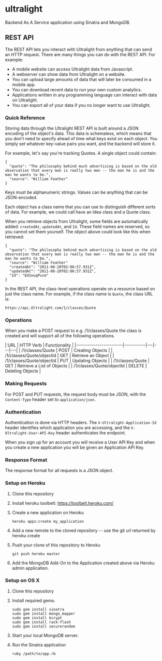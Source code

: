 ultralight
==========

Backend As A Service application using Sinatra and MongoDB. 

## REST API

The REST API lets you interact with Ultralight from anything that can send an HTTP request. There are many things you can do with the REST API. For example:

* A mobile website can access Ultralight data from Javascript.
* A webserver can show data from Ultralight on a website.
* You can upload large amounts of data that will later be consumed in a mobile app.
* You can download recent data to run your own custom analytics.
* Applications written in any programming language can interact with data on Ultralight.
* You can export all of your data if you no longer want to use Ultralight.

### Quick Reference

Storing data through the Ultralight REST API is built around a JSON encoding of the object's data. This data is schemaless, which means that you don't need to specify ahead of time what keys exist on each object. You simply set whatever key-value pairs you want, and the backend will store it.

For example, let's say you're tracking Quotes. A single object could contain:


    {
      "quote": "The philosophy behind much advertising is based on the old observation that every man is really two men -- the man he is and the man he wants to be.",
      "source": "William Feather"
    }

Keys must be alphanumeric strings. Values can be anything that can be JSON-encoded.

Each object has a class name that you can use to distinguish different sorts of data. For example, we could call have an Idea class and a Quote class.

When you retrieve objects from Ultralight, some fields are automatically added: `createdAt`, `updatedAt`, and `Id`. These field names are reserved, so you cannot set them yourself. The object above could look like this when retrieved:


    {
      "quote": "The philosophy behind much advertising is based on the old observation that every man is really two men -- the man he is and the man he wants to be.",
      "source": "William Feather"
      "createdAt": "2011-08-20T02:06:57.931Z",
      "updatedAt": "2011-08-20T02:06:57.931Z",
      "Id": "Ed1nuqPvcm"
    }

In the REST API, the class-level operations operate on a resource based on just the class name. For example, if the class name is `Quote`, the class URL is:


    https://api.Ultralight.com/1/classes/Quote


### Operations
When you make a POST request to e.g. /1/classes/Quote the class is created and will support all of the following operations.


| URL                    | HTTP Verb | Functionality   |
|------------------------|-----------|---|---|---|
| /1/classes/Quote | POST      | Creating Objects   |
| /1/classes/Quote/objectId | GET | Retrieve an Object  |
| /1/classes/Quote/objectId | PUT | Updating Objects   |
| /1/classes/Quote | GET | Retrieve a List of Objects   |
| /1/classes/Quote/objectId | DELETE | Deleting Objects   |


### Making Requests
For POST and PUT requests, the request body must be JSON, with the `Content-Type` header set to `application/json`.

### Authentication
Authentication is done via HTTP headers. The `X-Ultralight-Application-Id` header identifies which application you are accessing, and the `X-Ultralight-User-API-Key` header authenticates the endpoint.

When you sign up for an account you will receive a User API Key and when you create a new application you will be given an Application API Key.

### Response Format

The response format for all requests is a JSON object.


### Setup on Heroku


1. Clone this repository
2. Install heroku toolbelt: https://toolbelt.heroku.com/
3. Create a new application on Heroku

    ```
    heroku apps:create my_application
    ```

4. Add a new remote to the cloned repository -- use the git url returned by heroku create
4. Push your clone of this repository to Heroku 
    ```
    git push heroku master
    ```

5. Add the MongoDB Add-On to the Application created above via Heroku admin application.

### Setup on OS X

1. Clone this repository
2. Install required gems.

    ```
    sudo gem install sinatra
    sudo gem install mongo_mapper
    sudo gem install bcrypt
    sudo gem install rack-flash
    sudo gem install securerandom
    ```
    
2. Start your local MongoDB server.

3. Run the Sinatra application

    ```
    ruby /path/to/app.rb
    ```


